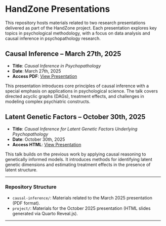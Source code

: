 # HandZone Presentations

This repository hosts materials related to two research presentations delivered as part of the HandZone project. Each presentation explores key topics in psychological methodology, with a focus on data analysis and causal inference in psychopathology research.

## Causal Inference – March 27th, 2025

- **Title**: *Causal Inference in Psychopathology*
- **Date**: March 27th, 2025
- **Access PDF**: [View Presentation](https://laurasitaunipd.github.io/handzone/causal-inference/causal-inference.pdf)

This presentation introduces core principles of causal inference with a special emphasis on applications in psychological science. The talk covers directed acyclic graphs (DAGs), treatment effects, and challenges in modeling complex psychiatric constructs.

## Latent Genetic Factors – October 30th, 2025

- **Title**: *Causal Inference for Latent Genetic Factors Underlying Psychopathology*
- **Date**: October 30th, 2025
- **Access HTML**: [View Presentation](https://laurasitaunipd.github.io/handzone/project/latent-genetic-factors.html)

This talk builds on the previous work by applying causal reasoning to genetically informed models. It introduces methods for identifying latent genetic dimensions and estimating treatment effects in the presence of latent structure.

---

### Repository Structure

- `causal-inference/`: Materials related to the March 2025 presentation (PDF format).
- `project/`: Materials for the October 2025 presentation (HTML slides generated via Quarto Reveal.js).

---


